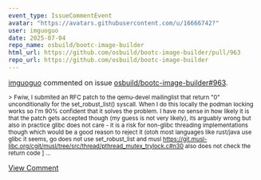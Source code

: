 ```yaml
---
event_type: IssueCommentEvent
avatar: "https://avatars.githubusercontent.com/u/16666742?"
user: imguoguo
date: 2025-07-04
repo_name: osbuild/bootc-image-builder
html_url: https://github.com/osbuild/bootc-image-builder/pull/963
repo_url: https://github.com/osbuild/bootc-image-builder
---
```


<a href='https://github.com/imguoguo' target='_blank'>imguoguo</a> commented on issue <a href='https://github.com/osbuild/bootc-image-builder/pull/963' target='_blank'>osbuild/bootc-image-builder#963</a>.

<small>> Fwiw, I submited an RFC patch to the qemu-devel mailinglist that return "0" unconditionally for the set_robust_list() syscall. When I do this locally the podman locking works so I'm 90% confident that it solves the problem. I have no sense in how likely it is that the patch gets accepted though (my guess is not very likely), its arguably wrong but also in practice glibc does not care - it is a risk for non-glibc threading implementations though which would be a good reason to reject it (otoh most languages like rust/java use glibc it seems, go does not use set_robust_list and musl https://git.musl-libc.org/cgit/musl/tree/src/thread/pthread_mutex_trylock.c#n30 also does not check the return code ]...</small>

<a href='https://github.com/osbuild/bootc-image-builder/pull/963' target='_blank'>View Comment</a>